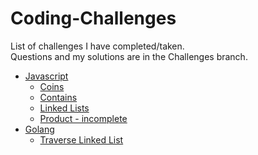 # Coding-Challenges
List of challenges I have completed/taken.<br />
Questions and my solutions are in the Challenges branch.
- [Javascript](https://github.com/ZiarayZ/Coding-Challenges/tree/Challenges/Javascript)
  - [Coins](https://github.com/ZiarayZ/Coding-Challenges/tree/Challenges/Javascript/Coins)
  - [Contains](https://github.com/ZiarayZ/Coding-Challenges/tree/Challenges/Javascript/Contains)
  - [Linked Lists](https://github.com/ZiarayZ/Coding-Challenges/tree/Challenges/Javascript/Linked%20Lists)
  - [Product - incomplete](https://github.com/ZiarayZ/Coding-Challenges/tree/Challenges/Javascript/Product)<br />
- [Golang](https://github.com/ZiarayZ/Coding-Challenges/tree/Challenges/Golang)
  - [Traverse Linked List](https://github.com/ZiarayZ/Coding-Challenges/tree/Challenges/Golang/Traverse%20Linked%20List)<br />
